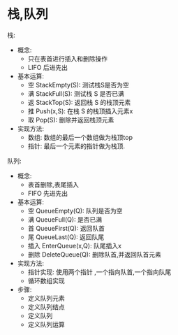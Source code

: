 # 栈,队列
栈:
  * 概念:
    * 只在表首进行插入和删除操作
    * LIFO 后进先出
  * 基本运算:
    * 空 StackEmpty(S): 测试栈S是否为空
    * 满 StackFull(S): 测试栈 S 是否已满
    * 返 StackTop(S): 返回栈 S 的栈顶元素
    * 推 Push(x,S): 在栈 S 的栈顶插入元素x
    * 取 Pop(S): 删除并返回栈顶元素
  * 实现方法:
    * 数组: 数组的最后一个数组做为栈顶top
    * 指针: 最后一个元素的指针做为栈顶.

队列:
  * 概念:
    * 表首删除,表尾插入
    * FIFO 先进先出
  * 基本运算:
    * 空 QueueEmpty(Q): 队列是否为空
    * 满 QueueFull(Q): 是否已满
    * 首 QueueFirst(Q): 返回队首
    * 尾 QueueLast(Q): 返回队尾
    * 插入 EnterQueue(x,Q): 队尾插入x
    * 删除 DeleteQueue(Q): 删除队首,并返回队首元素
  * 实现方法:
    * 指针实现: 使用两个指针 ,一个指向队首,一个指向队尾
    * 循环数组实现
  * 步骤:
    * 定义队列元素
    * 定义队列结点
    * 定义队列
    * 定义队列运算
